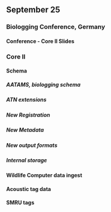 
## September 25

### Biologging Conference, Germany
#### Conference - Core II Slides

### Core II
#### Schema
##### AATAMS, biologging schema
##### ATN extensions
##### New Registration
##### New Metadata
##### New output formats
##### Internal storage

#### Wildlife Computer data ingest
#### Acoustic tag data
#### SMRU tags

